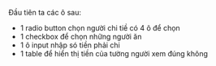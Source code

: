 Đầu tiên ta các ô sau:
- 1 radio button chọn người chi tiề có 4 ô để chọn
- 1 checkbox để chọn những người ăn
- 1 ô input nhập só tiền phải chi
- 1 table để hiển thị tiền của tường người xem đúng không